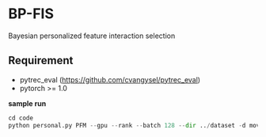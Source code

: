 # BP-FIS
Bayesian personalized feature interaction selection

## Requirement
- pytrec_eval (https://github.com/cvangysel/pytrec_eval)
- pytorch >= 1.0

**sample run**
```python
cd code
python personal.py PFM --gpu --rank --batch 128 --dir ../dataset -d movielens
```
